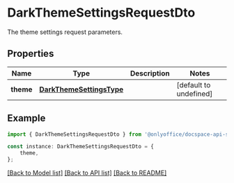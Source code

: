 # DarkThemeSettingsRequestDto

The theme settings request parameters.

## Properties

Name | Type | Description | Notes
------------ | ------------- | ------------- | -------------
**theme** | [**DarkThemeSettingsType**](DarkThemeSettingsType.md) |  | [default to undefined]

## Example

```typescript
import { DarkThemeSettingsRequestDto } from '@onlyoffice/docspace-api-sdk';

const instance: DarkThemeSettingsRequestDto = {
    theme,
};
```

[[Back to Model list]](../README.md#documentation-for-models) [[Back to API list]](../README.md#documentation-for-api-endpoints) [[Back to README]](../README.md)
